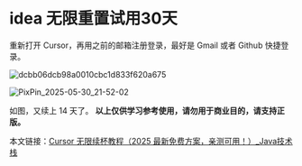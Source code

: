 # idea 无限重置试用30天


重新打开 Cursor，再用之前的邮箱注册登录，最好是 Gmail 或者 Github 快捷登录。

![dcbb06dcb98a0010cbc1d833f620a675](.\assets\dcbb06dcb98a0010cbc1d833f620a675.png)

![PixPin_2025-05-30_21-52-02](.\assets\PixPin_2025-05-30_21-52-02.png)

如图，又续上 14 天了。
**以上仅供学习参考使用，请勿用于商业目的，请支持正版。**

本文链接：[Cursor 无限续杯教程（2025 最新免费方案，亲测可用！）_Java技术栈](https://link.csdn.net/?target=https%3A%2F%2Fwww.javastack.cn%2Fcursor-pro-free-forever%2F%3Flogin%3Dfrom_csdn)
